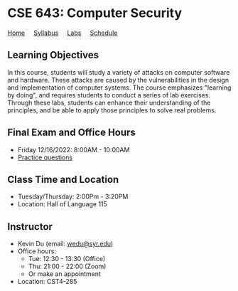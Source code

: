 # CSE 643: Computer Security

[Home](./index.md) &nbsp;&nbsp;&nbsp; [Syllabus](./syllabus.md)  &nbsp;&nbsp;&nbsp; [Labs](./labs.md) &nbsp;&nbsp;&nbsp; [Schedule](./schedule.md)

## Learning Objectives

In this course, students will study a variety of attacks on computer software
and hardware. These attacks are caused by the vulnerabilities in the design and
implementation of computer systems. The course emphasizes "learning by doing",
and requires students to conduct a series of lab exercises. Through these labs,
students can enhance their understanding of the principles, and be able to
apply those principles to solve real problems.

## Final Exam and Office Hours
  - Friday 12/16/2022: 8:00AM - 10:00AM 
  - [Practice questions](https://www.handsonsecurity.net/resources.html)

## Class Time and Location
  - Tuesday/Thursday: 2:00Pm - 3:20PM
  - Location: Hall of Language 115


## Instructor
  - Kevin Du (email: wedu@syr.edu)
  - Office hours:
      - Tue: 12:30 - 13:30 (Office)
      - Thu: 21:00 - 22:00 (Zoom)
      - Or make an appointment
  - Location: CST4-285


